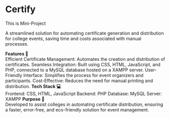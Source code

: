 # Certify
This is Mini-Project

A streamlined solution for automating certificate generation and distribution for college events, saving time and costs associated with manual processes.

<b>Features 🚀</b><br>
Efficient Certificate Management: Automates the creation and distribution of certificates.
Seamless Integration: Built using CSS, HTML, JavaScript, and PHP, connected to a MySQL database hosted on a XAMPP server.
User-Friendly Interface: Simplifies the process for event organizers and participants.
Cost-Effective: Reduces the need for manual printing and distribution.
<b>Tech Stack 💻</b><br>
Frontend: CSS, HTML, JavaScript
Backend: PHP
Database: MySQL
Server: XAMPP
<b>Purpose 🌟</b><br>
Developed to assist colleges in automating certificate distribution, ensuring a faster, error-free, and eco-friendly solution for event management.
